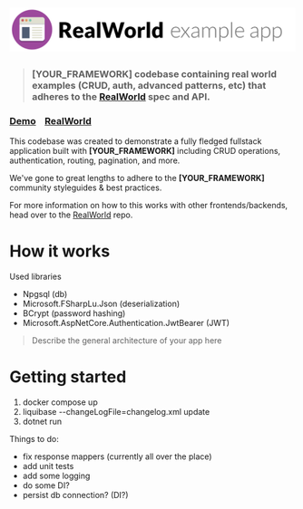 # ![RealWorld Example App](logo.png)

> ### [YOUR_FRAMEWORK] codebase containing real world examples (CRUD, auth, advanced patterns, etc) that adheres to the [RealWorld](https://github.com/gothinkster/realworld) spec and API.


### [Demo](https://demo.realworld.io/)&nbsp;&nbsp;&nbsp;&nbsp;[RealWorld](https://github.com/gothinkster/realworld)


This codebase was created to demonstrate a fully fledged fullstack application built with **[YOUR_FRAMEWORK]** including CRUD operations, authentication, routing, pagination, and more.

We've gone to great lengths to adhere to the **[YOUR_FRAMEWORK]** community styleguides & best practices.

For more information on how to this works with other frontends/backends, head over to the [RealWorld](https://github.com/gothinkster/realworld) repo.


# How it works
Used libraries
  - Npgsql (db)
  - Microsoft.FSharpLu.Json (deserialization)
  - BCrypt (password hashing)
  - Microsoft.AspNetCore.Authentication.JwtBearer (JWT)
  
> Describe the general architecture of your app here

# Getting started

1. docker compose up
2. liquibase --changeLogFile=changelog.xml update
3. dotnet run


Things to do:
- fix response mappers (currently all over the place)
- add unit tests
- add some logging
- do some DI?
- persist db connection? (DI?)